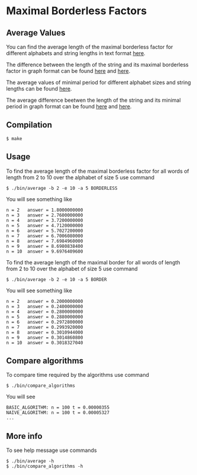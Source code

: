 # Maximal Borderless Factors

## Average Values

You can find the average length of the maximal borderless factor for different
alphabets and string lengths in text format
[here](https://github.com/avlonger/borderless/blob/master/results/average_max_borderless.txt).

The difference between the length of the string
and its maximal borderless factor in graph format can be found
[here](https://github.com/avlonger/borderless/blob/master/results/n_minus_max_borderless_2_3_4_5.png)
and
[here](https://github.com/avlonger/borderless/blob/master/results/n_minus_max_borderless_2.png).

The average values of minimal period for different alphabet sizes and string lengths
can be found [here](https://github.com/avlonger/borderless/blob/master/results/average_min_border.txt).

The average difference beetwen the length of the string and its minimal period in graph format
can be found
[here](https://github.com/avlonger/borderless/blob/master/results/n_minus_min_period_2_3_4_5.png)
and
[here](https://github.com/avlonger/borderless/blob/master/results/n_minus_min_period_2.png).
 
   
## Compilation

```
$ make
```
  
## Usage

To find the average length of the maximal borderless factor for all words
of length from 2 to 10 over the alphabet of size 5 use command

```
$ ./bin/average -b 2 -e 10 -a 5 BORDERLESS
```

You will see something like

```
n = 2	answer = 1.8000000000
n = 3	answer = 2.7600000000
n = 4	answer = 3.7200000000
n = 5	answer = 4.7120000000
n = 6	answer = 5.7027200000
n = 7	answer = 6.7006080000
n = 8	answer = 7.6984960000
n = 9	answer = 8.6980838400
n = 10	answer = 9.6976409600
```

To find the average length of the maximal border for all words
of length from 2 to 10 over the alphabet of size 5 use command

```
$ ./bin/average -b 2 -e 10 -a 5 BORDER
```

You will see something like

```
n = 2	answer = 0.2000000000
n = 3	answer = 0.2400000000
n = 4	answer = 0.2800000000
n = 5	answer = 0.2880000000
n = 6	answer = 0.2972800000
n = 7	answer = 0.2993920000
n = 8	answer = 0.3010944000
n = 9	answer = 0.3014860800
n = 10	answer = 0.3018327040
```


## Compare algorithms

To compare time required by the algorithms use command

```
$ ./bin/compare_algorithms
```

You will see

```
BASIC_ALGORITHM: n = 100 t = 0.00000355
NAIVE_ALGORITHM: n = 100 t = 0.00005327
...
```

## More info

To see help message use commands

```
$ ./bin/average -h
$ ./bin/compare_algorithms -h
```
